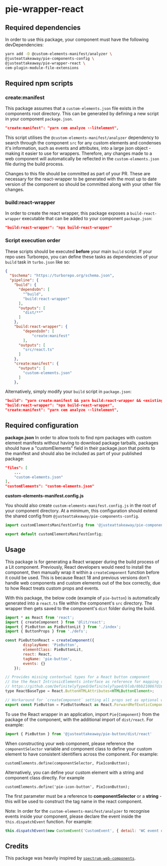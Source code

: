 # pie-wrapper-react

## Required dependencies

In order to use this package, your component must have the following devDependencies:

```bash
yarn add -D @custom-elements-manifest/analyzer \
@justeattakeaway/pie-components-config \
@justeattakeaway/pie-wrapper-react \
cem-plugin-module-file-extensions
```

## Required npm scripts

### create:manifest
This package assumes that a `custom-elements.json` file exists in the components root directory. This can be generated by defining a new script in your component `package.json`.

```json
"create:manifest": "yarn cem analyze --litelement",
```

This script utilises the `@custom-elements-manifest/analyzer` dependency to search through the component `src` for any custom elements and condenses it's information, such as events and attributes, into a large json object - making it easier to use for wrappers. Therefore, any changes made to a web component will automatically be reflected in the `custom-elements.json` file during the build process.

Changes to this file should be committed as part of your PR. These are necessary for the react-wrapper to be generated with the most up to date version of the component so should be committed along with your other file changes.

### build:react-wrapper
In order to create the react wrapper, this package exposes a `build-react-wrapper` executable that can be added to your component `package.json`:

```json
"build:react-wrapper": "npx build-react-wrapper"
```

### Script execution order

These scripts should be executed **before** your main `build` script. If your repo uses Turborepo, you can define these tasks as dependencies of your `build` task in `turbo.json` like so:

```json
{
  "$schema": "https://turborepo.org/schema.json",
  "pipeline": {
    "build": {
      "dependsOn": [
        "^build",
        "build:react-wrapper"
      ],
      "outputs": [
        "dist/**"
      ]
    },
    "build:react-wrapper": {
        "dependsOn": [
            "create:manifest"
        ],
      "outputs": [
        "src/react.ts"
      ]
    },
    "create:manifest": {
      "outputs": [
        "custom-elements.json"
      ]
    },
```

Alternatively, simply modify your `build` script in `package.json`:

```json
"build": "yarn create:manifest && yarn build:react-wrapper && <existing-build-command>",
"build:react-wrapper": "npx build-react-wrapper",
"create:manifest": "yarn cem analyze --litelement",
```

## Required configuration

**package.json**
In order to allow tools to find npm packages with custom element manifests without having to download package tarballs, packages should have a "customElements" field in their package.json that points to the manifest and should also be included as part of your published package:

```json
"files": [
    ...
    "custom-elements.json"
],
"customElements": "custom-elements.json"
```

**custom-elements-manifest.config.js**

You should also create `custom-elements-manifest.config.js` in the root of your component directory. At a minimum, this configuration should extend the shared config from `@justeattakeaway/pie-components-config`.

```js
import customElementsManifestConfig from '@justeattakeaway/pie-components-config/custom-elements-manifest.config.js';

export default customElementsManifestConfig;

```

## Usage

This package is for generating a React wrapper during the build process of a Lit component. Previously, React developers would need to install the component, then manually wrap it within a `createComponent` function before it could be used. This is because React 18 and previous versions don't handle web components and custom elements out of the box correctly, due to how React treats custom props and events.

With this package, the below code (example of `pie-button`) is automatically generated into a `react.ts` file within the component's `src` directory. The wrapper then gets saved to the component's `dist` folder during the build.

```js
import * as React from 'react';
import { createComponent } from '@lit/react';
import { PieButton as PieButtonLit } from './index';
import { ButtonProps } from './defs';

const PieButtonReact = createComponent({
        displayName: 'PieButton',
        elementClass: PieButtonLit,
        react: React,
        tagName: 'pie-button',
        events: {}
    });

// Provides missing contextual types for a React button component
// Use the React IntrinsicElements interface as reference for mapping standard HTML elements to existing React Interfaces
// https://github.com/DefinitelyTyped/DefinitelyTyped/blob/0bb210867d16170c4a08d9ce5d132817651a0f80/types/react/index.d.ts#L2829
type ReactBaseType = React.ButtonHTMLAttributes<HTMLButtonElement>;

// Workaround for `createComponent` setting all props set as optional with the additional contextual types declared above
export const PieButton = PieButtonReact as React.ForwardRefExoticComponent<React.PropsWithoutRef<ButtonProps> & React.RefAttributes<PieButtonLit> & ReactBaseType>;
```

To use the React wrapper in an application, import `Pie{Component}` from the package of the component, with the additional import of `dist/react`. For example:

```js
import { PieButton } from '@justeattakeaway/pie-button/dist/react'
```

When constructing your web component, please reference the `componentSelector` variable and component class to define your custom element to have consistent identifiers across the component. For example:

`customElements.define(componentSelector, PieIconButton);`

Alternatively, you can define your custom element with a string and component class directly. For example

`customElements.define('pie-icon-button', PieIconButton);`

The first parameter must be a reference to **componentSelector** or a **string** - this will be used to construct the tag name in the react component.

Note: In order for the `custom-elements-manifest/analyzer` to recognise events inside your component, please declare the event inside the `this.dispatchEvent` function. For example:

```js
this.dispatchEvent(new CustomEvent('CustomEvent', { detail: 'WC event dispatched' }))
```

## Credits

This package was heavily inspired by [`spectrum-web-components`](https://github.com/adobe/spectrum-web-components).
